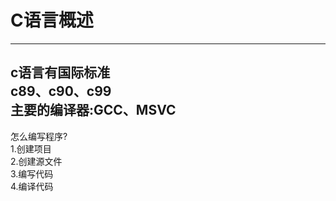 # C语言概述
---
c语言有国际标准  
c89、c90、c99  
主要的编译器:GCC、MSVC  
---
怎么编写程序?  
1.创建项目  
2.创建源文件  
3.编写代码  
4.编译代码  


